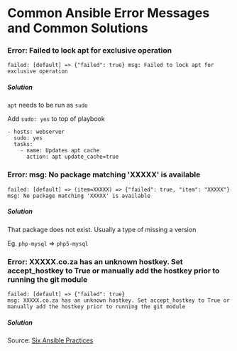 # Common Ansible Error Messages and Common Solutions

### Error: Failed to lock apt for exclusive operation

```
failed: [default] => {"failed": true} msg: Failed to lock apt for exclusive operation
```

##### Solution

`apt` needs to be run as `sudo`

Add `sudo: yes` to top of playbook

```
- hosts: webserver
  sudo: yes
  tasks:
    - name: Updates apt cache
      action: apt update_cache=true
```

### Error: msg: No package matching 'XXXXX' is available

```
failed: [default] => (item=XXXXX) => {"failed": true, "item": "XXXXX"}
msg: No package matching 'XXXXX' is available
```

##### Solution

That package does not exist. Usually a type of missing a version

Eg. `php-mysql` => `php5-mysql`

### Error: XXXXX.co.za has an unknown hostkey. Set accept_hostkey to True or manually add the hostkey prior to running the git module

```
failed: [default] => {"failed": true}
msg: XXXXX.co.za has an unknown hostkey. Set accept_hostkey to True or manually add the hostkey prior to running the git module
```

##### Solution



Source: [Six Ansible Practices](http://hakunin.com/six-ansible-practices)
